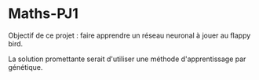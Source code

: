 # Maths-PJ1

Objectif de ce projet : faire apprendre un réseau neuronal à jouer au flappy bird.

La solution promettante serait d'utiliser une méthode d'apprentissage par génétique.
